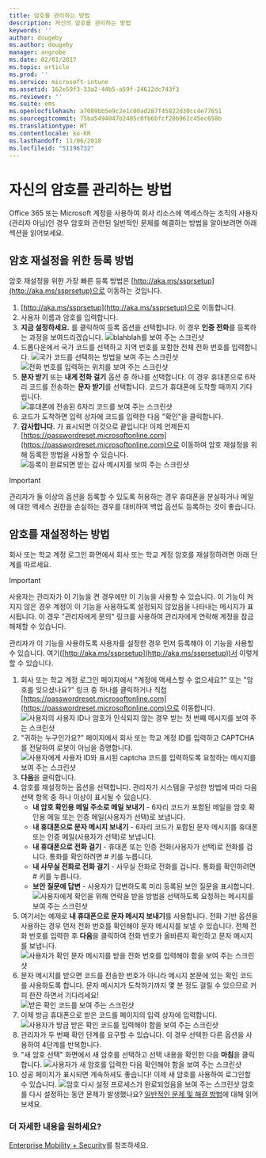 ```yaml
---
title: 암호를 관리하는 방법
description: 자신의 암호를 관리하는 방법
keywords: ''
author: dougeby
ms.author: dougeby
manager: angrobe
ms.date: 02/01/2017
ms.topic: article
ms.prod: ''
ms.service: microsoft-intune
ms.assetid: 162e59f3-33a2-44b5-a59f-24612dc743f3
ms.reviewer: ''
ms.suite: ems
ms.openlocfilehash: a7089bb5e9c2e1c00ad287f45822d30cc4e77651
ms.sourcegitcommit: 75ba5494047b2405c0fb6bfcf20b962c45ec658b
ms.translationtype: HT
ms.contentlocale: ko-KR
ms.lasthandoff: 11/06/2018
ms.locfileid: "51196732"
---
```

# <a name="how-to-manage-your-own-password"></a>자신의 암호를 관리하는 방법

Office 365 또는 Microsoft 계정을 사용하여 회사 리소스에 액세스하는 조직의 사용자(관리자 아님)인 경우 암호와 관련된 일반적인 문제를 해결하는 방법을 알아보려면 아래 섹션을 읽어보세요.

## <a name="how-to-register-for-password-reset"></a>암호 재설정을 위한 등록 방법

암호 재설정을 위한 가장 빠른 등록 방법은 [http://aka.ms/ssprsetup](http://aka.ms/ssprsetup)으로 이동하는 것입니다.

1. [http://aka.ms/ssprsetup](http://aka.ms/ssprsetup)으로 이동합니다.
2. 사용자 이름과 암호를 입력합니다.
3. **지금 설정하세요.** 를 클릭하여 등록 옵션을 선택합니다. 이 경우 **인증 전화**를 등록하는 과정을 보여드리겠습니다.
![blahblah를 보여 주는 스크린샷](./media/ft-mngPW-1-setup.png)
4. 드롭다운에서 국가 코드를 선택하고 지역 번호를 포함한 전체 전화 번호를 입력합니다.
![국가 코드를 선택하는 방법을 보여 주는 스크린샷 ](./media/ft-mngPW-2-enterNumber.png)![전화 번호를 입력하는 위치를 보여 주는 스크린샷](./media/ft-mngPW-3-enterNumber2.png)
5. **문자 받기** 또는 **내게 전화 걸기** 옵션 중 하나를 선택합니다. 이 경우 휴대폰으로 6자리 코드를 전송하는 **문자 받기**를 선택합니다. 코드가 휴대폰에 도착할 때까지 기다립니다.  
![휴대폰에 전송된 6자리 코드를 보여 주는 스크린샷](./media/ft-mngPW-4-textCode.png)
6. 코드가 도착하면 입력 상자에 코드를 입력한 다음 "확인"을 클릭합니다.
7. **감사합니다.** 가 표시되면 이것으로 끝입니다! 이제 언제든지 [https://passwordreset.microsoftonline.com](https://passwordreset.microsoftonline.com)으로 이동하여 암호 재설정을 위해 등록한 방법을 사용할 수 있습니다.
![등록이 완료되면 받는 감사 메시지를 보여 주는 스크린샷](./media/ft-mngPW-5-thanks.png)

> [!IMPORTANT]
> 관리자가 둘 이상의 옵션을 등록할 수 있도록 허용하는 경우 휴대폰을 분실하거나 메일에 대한 액세스 권한을 손실하는 경우를 대비하여 백업 옵션도 등록하는 것이 좋습니다.

## <a name="how-to-reset-your-password"></a>암호를 재설정하는 방법

회사 또는 학교 계정 로그인 화면에서 회사 또는 학교 계정 암호를 재설정하려면 아래 단계를 따르세요.

> [!IMPORTANT]
> 사용자는 관리자가 이 기능을 켠 경우에만 이 기능을 사용할 수 있습니다. 이 기능이 켜지지 않은 경우 계정이 이 기능을 사용하도록 설정되지 않았음을 나타내는 메시지가 표시됩니다. 이 경우 "관리자에게 문의" 링크를 사용하여 관리자에게 연락해 계정을 잠금 해제할 수 있습니다.
> 
> 관리자가 이 기능을 사용하도록 사용자를 설정한 경우 먼저 등록해야 이 기능을 사용할 수 있습니다. 여기([http://aka.ms/ssprsetup](http://aka.ms/ssprsetup))서 이렇게 할 수 있습니다.

1. 회사 또는 학교 계정 로그인 페이지에서 "계정에 액세스할 수 없으세요?" 또는 "암호를 잊으셨나요?" 링크 중 하나를 클릭하거나 직접 [https://passwordreset.microsoftonline.com](https://passwordreset.microsoftonline.com)으로 이동합니다.
   ![사용자의 사용자 ID나 암호가 인식되지 않는 경우 받는 첫 번째 메시지를 보여 주는 스크린샷](./media/ft-mngPW-6-resetPWbegin.png)
2. "귀하는 누구인가요?" 페이지에서 회사 또는 학교 계정 ID를 입력하고 CAPTCHA를 전달하여 로봇이 아님을 증명합니다.
   ![사용자에게 사용자 ID와 표시된 captcha 코드를 입력하도록 요청하는 메시지를 보여 주는 스크린샷](./media/ft-mngPW-7-enterID.png)
3. **다음**을 클릭합니다.
4. 암호를 재설정하는 옵션을 선택합니다. 관리자가 시스템을 구성한 방법에 따라 다음 선택 항목 중 하나 이상이 표시될 수 있습니다.
   - **내 암호 확인용 메일 주소로 메일 보내기** - 6자리 코드가 포함된 메일을 암호 확인용 메일 또는 인증 메일(사용자가 선택)로 보냅니다.
   - **내 휴대폰으로 문자 메시지 보내기** - 6자리 코드가 포함된 문자 메시지를 휴대폰 또는 인증 메일(사용자가 선택)로 보냅니다.
   - **내 휴대폰으로 전화 걸기** - 휴대폰 또는 인증 전화(사용자가 선택)로 전화를 겁니다. 통화를 확인하려면 # 키를 누릅니다.
   - **내 사무실 전화로 전화 걸기** - 사무실 전화로 전화를 겁니다. 통화를 확인하려면 # 키를 누릅니다.
   - **보안 질문에 답변** - 사용자가 답변하도록 미리 등록된 보안 질문을 표시합니다.
   ![사용자에게 확인을 위해 연락을 받을 방법을 선택하도록 요청하는 메시지를 보여 주는 스크린샷](./media/ft-mngPW-8-answerQuestions.png)
5. 여기서는 예제로 **내 휴대폰으로 문자 메시지 보내기**를 사용합니다. 전화 기반 옵션을 사용하는 경우 먼저 전화 번호를 확인해야 문자 메시지를 보낼 수 있습니다. 전체 전화 번호를 입력한 후 **다음**을 클릭하여 전화 번호가 올바른지 확인하고 문자 메시지를 보냅니다.
   ![사용자가 확인 문자 메시지를 받을 전화 번호를 입력해야 함을 보여 주는 스크린샷](./media/ft-mngPW-9-textNumber.png)
6. 문자 메시지를 받으면 코드를 전송한 번호가 아니라 메시지 본문에 있는 확인 코드를 사용하도록 합니다. 문자 메시지가 도착하기까지 몇 분 정도 걸릴 수 있으므로 커피 한잔 하면서 기다리세요!  
   ![받은 확인 코드를 보여 주는 스크린샷](./media/ft-mngPW-10-verificationCode.png)
7. 이제 방금 휴대폰으로 받은 코드를 페이지의 입력 상자에 입력합니다.
   ![사용자가 방금 받은 확인 코드를 입력해야 함을 보여 주는 스크린샷](./media/ft-mngPW-11-enterCode.png)
8. 관리자가 두 번째 확인 단계를 요구할 수 있습니다. 이 경우 선택한 다른 옵션을 사용하여 4단계를 반복합니다.
9. "새 암호 선택" 화면에서 새 암호를 선택하고 선택 내용을 확인한 다음 **마침**을 클릭합니다.
   ![사용자가 새 암호를 입력한 다음 확인해야 함을 보여 주는 스크린샷](./media/ft-mngPW-12-clickFinish.png)
10. 성공 페이지가 표시되면 계속하셔도 좋습니다! 이제 새 암호를 사용하여 로그인할 수 있습니다.
    ![암호 다시 설정 프로세스가 완료되었음을 보여 주는 스크린샷](./media/ft-mngPW-13-success.png)
    암호를 다시 설정하는 동안 문제가 발생했나요? [일반적인 문제 및 해결 방법](https://azure.microsoft.com/documentation/articles/active-directory-passwords-update-your-own-password/#common-problems-and-their-solutions)에 대해 읽어보세요.

### <a name="want-to-learn-more"></a>더 자세한 내용을 원하세요?

[Enterprise Mobility + Security](https://www.microsoft.com/en-us/server-cloud/enterprise-mobility/overview.aspx)를 참조하세요.
